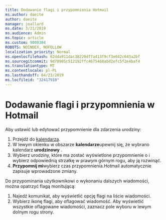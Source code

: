 ```yaml
---
title: Dodawanie flagi i przypomnienia Hotmail
ms.author: daeite
author: daeite
manager: joallard
ms.date: 3/21/2019
ms.audience: Admin
ms.topic: article
ms.custom: 9000304
ROBOTS: NOINDEX, NOFOLLOW
localization_priority: Normal
ms.openlocfilehash: 62dda911dac38220df7a413f9cf3e042c643a2bf
ms.sourcegitcommit: 9d78905c512192ffc4675468abd2efc5f2e4baf4
ms.translationtype: MT
ms.contentlocale: pl-PL
ms.lasthandoff: 04/23/2019
ms.locfileid: "32417910"
---
```

# <a name="adding-flags-and-reminders-in-outlookcom"></a>Dodawanie flagi i przypomnienia w Hotmail

Aby ustawić lub edytować przypomnienie dla zdarzenia urodziny:

1. Przejdź do [kalendarza](https://outlook.live.com/calendar/).
1. W lewym okienku w obszarze **kalendarze**upewnij się, że wybrano kalendarz **urodzinowy** .
1. Wybierz urodziny, które ma zostać wyświetlone przypomnienie o i wybierz odpowiednią strzałkę w prawym górnym rogu, aby ją rozwinąć.
1. **Przypomnij mi**wybierz czas przypomnienia.Hotmail automatycznie zapisuje wprowadzone zmiany.

Do przypominania użytkownikowi o wykonaniu dalszych wiadomości, można opatrzyć flagą monitującą:

1. Najedź komunikat, aby wyświetlić opcję flagi na liście wiadomości.
1. Wybierz ikonę flagi, aby oflagować wiadomość. Aby wyświetlić wszystkie oflagowane wiadomości, zaznacz pole wyboru w lewym dolnym rogu strony.